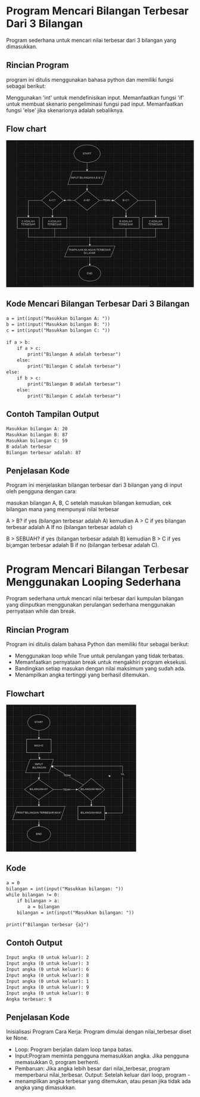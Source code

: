 # Program Mencari Bilangan Terbesar Dari 3 Bilangan
Program sederhana untuk mencari nilai terbesar dari 3 bilangan yang dimasukkan.

## Rincian Program
program ini ditulis menggunakan bahasa python dan memiliki fungsi sebagai berikut:

Menggunakan 'int' untuk mendefinisikan input.
Memanfaatkan fungsi 'if' untuk membuat skenario pengeliminasi fungsi pad input.
Memanfaatkan fungsi 'else' jika skenarionya adalah sebaliknya.

## Flow chart
![Flowchart](FLOWCHART_1.JPEG)


## Kode Mencari Bilangan Terbesar Dari 3 Bilangan
````
a = int(input("Masukkan bilangan A: "))
b = int(input("Masukkan bilangan B: "))
c = int(input("Masukkan bilangan C: "))

if a > b:
    if a > c:
        print("Bilangan A adalah terbesar")
    else:
        print("Bilangan C adalah terbesar")
else:
    if b > c:
        print("Bilangan B adalah terbesar")
    else:
        print("Bilangan C adalah terbesar")
````

## Contoh Tampilan Output
````
Masukkan bilangan A: 20
Masukkan bilangan B: 87 
Masukkan bilangan C: 59
B adalah terbesar
Bilangan terbesar adalah: 87
````

## Penjelasan Kode
Program ini menjelaskan bilangan terbesar dari 3 bilangan yang di input oleh pengguna dengan cara:

masukan bilangan A, B, C setelah masukan bilangan kemudian, cek bilangan mana yang mempunyai nilai terbesar

A > B? if yes (bilangan terbesar adalah A) kemudian A > C if yes bilangan terbesar adalah A If no (bilangan terbesar adalah c)

B > SEBUAH? if yes (bilangan terbesar adalah B) kemudian B > C if yes bi;amgan terbesar adalah B if no (bilangan terbesar adalah C).



# Program Mencari Bilangan Terbesar Menggunakan Looping Sederhana
Program sederhana untuk mencari nilai terbesar dari kumpulan bilangan yang diinputkan menggunakan perulangan sederhana menggunakan pernyataan while dan break.

## Rincian Program
Program ini ditulis dalam bahasa Python dan memiliki fitur sebagai berikut:

- Menggunakan loop while True untuk perulangan yang tidak terbatas.
- Memanfaatkan pernyataan break untuk mengakhiri program eksekusi.
- Bandingkan setiap masukan dengan nilai maksimum yang sudah ada.
- Menampilkan angka tertinggi yang berhasil ditemukan.

## Flowchart 
![Flowchart](FLOWCHART_1.PNG)

## Kode
````
a = 0
bilangan = int(input("Masukkan bilangan: "))
while bilangan != 0:
    if bilangan > a:
        a = bilangan
    bilangan = int(input("Masukkan bilangan: "))
    
print(f"Bilangan terbesar {a}")
````

## Contoh Output
````
Input angka (0 untuk keluar): 2
Input angka (0 untuk keluar): 3
Input angka (0 untuk keluar): 6
Input angka (0 untuk keluar): 8
Input angka (0 untuk keluar): 1
Input angka (0 untuk keluar): 9
Input angka (0 untuk keluar): 0
Angka terbesar: 9
````

## Penjelasan Kode

Inisialisasi Program Cara Kerja: Program dimulai dengan nilai_terbesar diset ke None.
- Loop: Program berjalan dalam loop tanpa batas.
- Input:Program meminta pengguna memasukkan angka. Jika pengguna memasukkan 0, program berhenti.
- Pembaruan: Jika angka lebih besar dari nilai_terbesar, program memperbarui nilai_terbesar. Output: Setelah keluar dari loop, program - 
- menampilkan angka terbesar yang ditemukan, atau pesan jika tidak ada angka yang dimasukkan.
